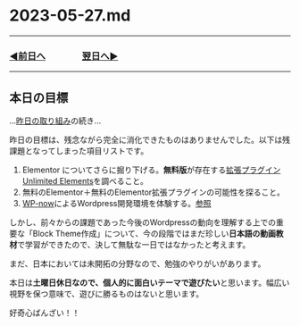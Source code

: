 # 2023-05-27.md
---
### [◀️前日へ](https://github.com/yuasys/chatty-journal/blob/main/2023/05/2023-05-26.md)&emsp;&emsp;&emsp;&emsp;[翌日へ▶️](https://github.com/yuasys/chatty-journal/blob/main/2023/05/2023-05-28.md)
---

## 本日の目標

...[昨日の取り組み](https://github.com/yuasys/chatty-journal/blob/main/2023/05/2023-05-26.md)の続き...  

昨日の目標は、残念ながら完全に消化できたものはありませんでした。以下は残課題となってしまった項目リストです。

1. Elementor についてさらに掘り下げる。<b>無料版</b>が存在する[拡張プラグインUnlimited Elements](https://youtu.be/HEI1eGlWFOo)を調べること。
2. 無料のElementor＋無料のElementor拡張プラグインの可能性を探ること。
3. [WP-now](https://www.youtube.com/watch?v=kKLoKHQrVIA)によるWordpress開発環境を体験する。[参照](https://github.com/yuasys/chatty-journal/blob/main/2023/05/2023-05-25.md#%E6%9C%AC%E6%97%A5%E3%81%AE%E6%96%B0%E7%99%BA%E8%A6%8B%E9%A9%9A%E3%81%84%E3%81%9F%E3%83%8B%E3%83%A5%E3%83%BC%E3%82%B9%E3%81%AA%E3%81%A9)

しかし、前々からの課題であった今後のWordpressの動向を理解する上での重要な「Block Theme作成」について、今の段階ではまだ珍しい<b>日本語の動画教材</b>で学習ができたので、決して無駄な一日ではなかったと考えます。  

まだ、日本においては未開拓の分野なので、勉強のやりがいがあります。

本日は<b>土曜日休日なので、個人的に面白いテーマで遊びたい</b>と思います。幅広い視野を保つ意味で、遊びに勝るものはないと思います。  

好奇心ばんざい！！  

